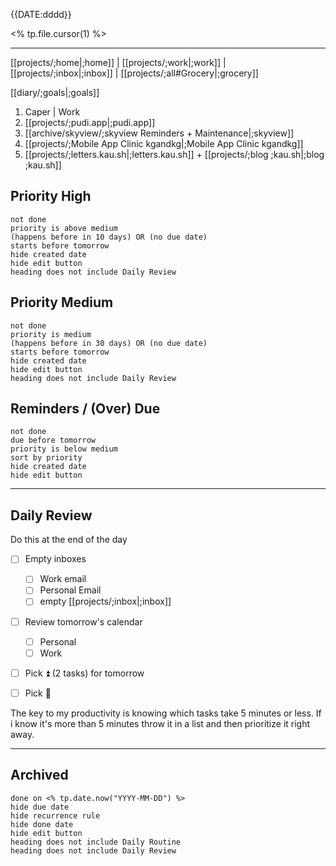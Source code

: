 {{DATE:dddd}}

<% tp.file.cursor(1) %>


---
[[projects/;home|;home]] | [[projects/;work|;work]] | [[projects/;inbox|;inbox]] | [[projects/;all#Grocery|;grocery]]

[[diary/;goals|;goals]]
1. Caper | Work
2. [[projects/;pudi.app|;pudi.app]]
3. [[archive/skyview/;skyview Reminders + Maintenance|;skyview]]
4. [[projects/;Mobile App Clinic kgandkg|;Mobile App Clinic kgandkg]]
5. [[projects/;letters.kau.sh|;letters.kau.sh]]  + [[projects/;blog ;kau.sh|;blog ;kau.sh]]

## Priority High
```tasks
not done
priority is above medium
(happens before in 10 days) OR (no due date)
starts before tomorrow
hide created date
hide edit button
heading does not include Daily Review
```
## Priority Medium
```tasks
not done
priority is medium
(happens before in 30 days) OR (no due date)
starts before tomorrow
hide created date
hide edit button
heading does not include Daily Review
```
## Reminders / (Over) Due
```tasks
not done
due before tomorrow
priority is below medium
sort by priority
hide created date
hide edit button
```

---
## Daily Review

Do this at the end of the day 
- [ ] Empty inboxes
	- [ ] Work email
	- [ ] Personal Email
	- [ ] empty [[projects/;inbox|;inbox]] 
- [ ] Review tomorrow's calendar
	- [ ] Personal
	- [ ] Work
- [ ] Pick ⏫ (2 tasks) for tomorrow
- [ ] Pick 🔼 


The key to my productivity is knowing which tasks take 5 minutes or less. If i know it's more than 5 minutes throw it in a list and then prioritize it right away.

---
## Archived
```tasks
done on <% tp.date.now("YYYY-MM-DD") %>
hide due date
hide recurrence rule
hide done date
hide edit button
heading does not include Daily Routine
heading does not include Daily Review
```
